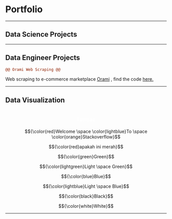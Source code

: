 # Portfolio
---
## Data Science Projects
---
## Data Engineer Projects
```diff
@@ Orami Web Scraping @@
```
Web scraping to e-commerce marketplace [Orami](https://www.orami.co.id/) , find the code [here.](https://anggoletomi.github.io/orami_web_scraping/orami_web_scraping.html)

---
## Data Visualization
<h1 align="center"><span style="color:#FFFFFF;font-weight:700;font-size:15px">
    Tableau
</span></h1>


$${\color{red}Welcome \space \color{lightblue}To \space \color{orange}Stackoverflow}$$

$${\color{red}apakah ini merah}$$

$${\color{green}Green}$$

$${\color{lightgreen}Light \space Green}$$

$${\color{blue}Blue}$$

$${\color{lightblue}Light \space Blue}$$

$${\color{black}Black}$$

$${\color{white}White}$$


---

